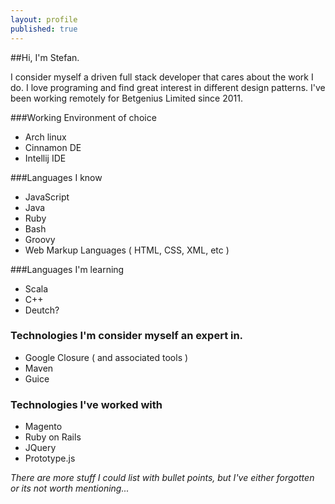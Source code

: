 ```yaml
---
layout: profile
published: true
---
```


##Hi, I'm Stefan.

I consider myself a driven full stack developer that cares about the work I do. I love programing and find great interest in different design patterns. I've 
been working remotely for Betgenius Limited since 2011.

###Working Environment of choice
- Arch linux
- Cinnamon DE
- Intellij IDE 

###Languages I know
- JavaScript
- Java
- Ruby
- Bash
- Groovy
- Web Markup Languages ( HTML, CSS, XML, etc )

###Languages I'm learning
- Scala
- C++
- Deutch?

### Technologies I'm consider myself an expert in.
- Google Closure ( and associated tools )
- Maven
- Guice

### Technologies I've worked with
- Magento
- Ruby on Rails
- JQuery
- Prototype.js

<i>There are more stuff I could list with bullet points, but I've either forgotten or its not worth mentioning...</i>


